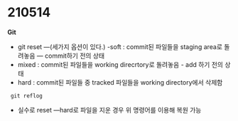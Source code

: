 210514
===============
<b>Git</b>

- git reset —(세가지 옵션이 있다.)
 -soft : commit된 파일들을 staging area로 돌려놓음 — commit하기 전의 상태
 - mixed : commit된 파일들을 working direcrtory로 돌려놓음 - add 하기 전의 상태
 - hard : commit된 파일들 중 tracked 파일들을 working directory에서 삭제함

``` git
 git reflog 
```
- 실수로 reset —hard로 파일을 지운 경우 위 명령어를 이용해 복원 가능
